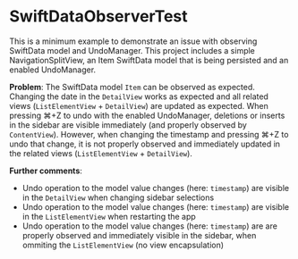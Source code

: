 # SwiftDataObserverTest

This is a minimum example to demonstrate an issue with observing SwiftData model and UndoManager. This project includes a simple NavigationSplitView, an Item SwiftData model that is being persisted and an enabled UndoManager.

**Problem**: The SwiftData model `Item` can be observed as expected. Changing the date in the `DetailView` works as expected and all related views (`ListElementView` + `DetailView`) are updated as expected. When pressing ⌘+Z to undo with the enabled UndoManager, deletions or inserts in the sidebar are visible immediately (and properly observed by `ContentView`). However, when changing the timestamp and pressing ⌘+Z to undo that change, it is not properly observed and immediately updated in the related views (`ListElementView` + `DetailView`).

**Further comments**:
- Undo operation to the model value changes (here: `timestamp`) are visible in the `DetailView` when changing sidebar selections
- Undo operation to the model value changes (here: `timestamp`) are visible in the `ListElementView` when restarting the app
- Undo operation to the model value changes (here: `timestamp`) are are properly observed and immediately visible in the sidebar, when ommiting the `ListElementView` (no view encapsulation)
